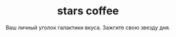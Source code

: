 ---
title: stars coffee
subtitle: Ваш личный уголок галактики вкуса. Зажгите свою звезду дня.
heroButton:
  title: выбрать кофе
  link: /#
heroImg: ../../assets/hero.png

catalogue:
  - title: американо
    price: 290
    description: Насыщенный эспрессо горячая вода классический кофе
    img: ../../assets/americano.png
  - title: капучино
    price: 290
    description: Эспрессо с пропаренным и вспененным молоком
    img: ../../assets/kapuchino.png
  - title: латте
    price: 290
    description: Эспрессо с пропаренным молоком и небольшим количеством пены
    img: ../../assets/latte.png
  - title: Горячий шоколоад
    price: 290
    description: Эспрессо с пропаренным молоком и небольшим количеством пены
    img: ../../assets/kapuchino.png

about: 
  title: ../../assets/about_title.png
  img: ../../assets/about_img.png
  subtitle: STARS COFFEE — это
  advantages: 
    - title: Забота о кофе
      description: Богатый вкус и аромат — благодаря ручной обжарке зерен.
    - title: Забота об атмосфере
      description: Ваше место силы для работы, чтения и встреч. Здесь время течёт иначе.
    - title: Забота о посетителях
      description: Готовим под ваше настроение. Учтём все пожелания.
    - title: бариста профессионалы
      description: Мастерство бариста в каждой чашке. Оцените с первого глотка.
  cta:
    href: /#catalog
    label: выбрать кофе
---